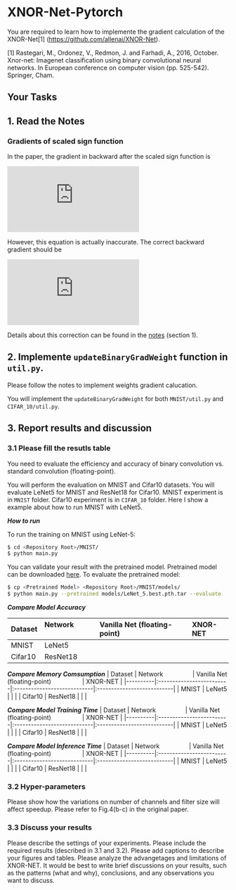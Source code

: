 # XNOR-Net-Pytorch
You are required to learn how to implemente the gradient calculation of the XNOR-Net[1] (https://github.com/allenai/XNOR-Net). 

[1] Rastegari, M., Ordonez, V., Redmon, J. and Farhadi, A., 2016, October. Xnor-net: Imagenet classification using binary convolutional neural networks. In European conference on computer vision (pp. 525-542). Springer, Cham.

## Your Tasks
## 1. Read the Notes
### Gradients of scaled sign function
In the paper, the gradient in backward after the scaled sign function is  
  
![equation](http://latex.codecogs.com/gif.latex?%5Cfrac%7B%5Cpartial%20C%7D%7B%5Cpartial%20W_i%7D%3D%5Cfrac%7B%5Cpartial%20C%7D%7B%5Cpartial%20%7B%5Cwidetilde%7BW%7D%7D_i%7D%20%28%5Cfrac%7B1%7D%7Bn%7D+%5Cfrac%7B%5Cpartial%20sign%28W_i%29%7D%7B%5Cpartial%20W_i%7D%5Ccdot%20%5Calpha%20%29)

<!--
\frac{\partial C}{\partial W_i}=\frac{\partial C}{\partial {\widetilde{W}}_i} (\frac{1}{n}+\frac{\partial sign(W_i)}{\partial W_i}\cdot \alpha )
-->

However, this equation is actually inaccurate. The correct backward gradient should be

![equation](https://latex.codecogs.com/gif.latex?%5Cfrac%7B%5Cpartial%20C%7D%7B%5Cpartial%20W_%7Bi%7D%7D%20%3D%20%5Cfrac%7B1%7D%7Bn%7D%20%5Ccdot%20sign%28W_%7Bi%7D%29%20%5Ccdot%20%5Csum_%7Bj%3D1%7D%5E%7Bn%7D%5B%5Cfrac%7B%5Cpartial%20C%7D%7B%5Cpartial%20%5Cwidetilde%7BW%7D_j%7D%20%5Ccdot%20sign%28W_j%29%5D%20&plus;%20%5Cfrac%7B%5Cpartial%20C%7D%7B%5Cpartial%20%5Cwidetilde%7BW%7D_i%7D%20%5Ccdot%20%5Cfrac%7Bsign%28W_i%29%7D%7BW_i%7D%20%5Ccdot%20%5Calpha)

Details about this correction can be found in the [notes](notes/notes.pdf) (section 1).

## 2. Implemente `updateBinaryGradWeight` function in `util.py`.
Please follow the notes to implement weights gradient calucation. 

You will implement the `updateBinaryGradWeight` for both `MNIST/util.py` and `CIFAR_10/util.py`. 

## 3. Report results and discussion
### 3.1 Please fill the resutls table

You need to evaluate the efficiency and accuracy of binary convolution vs. standard convolution (floating-point). 

You will perform the evaluation on MNIST and Cifar10 datasets. You will evaluate LeNet5 for MNIST and ResNet18 for Cifar10. MNIST experiment is in `MNIST` folder. Cifar10 experiment is in `CIFAR_10` folder. Here I show a example about how to run MNIST with LeNet5.

***How to run***

To run the training on MNIST using LeNet-5:
```bash
$ cd <Repository Root>/MNIST/
$ python main.py
```
You can validate your result with the pretrained model. Pretrained model can be downloaded [here](https://drive.google.com/open?id=0B-7I62GOSnZ8R3Jzd0ozdzlJUk0). To evaluate the pretrained model:
```bash
$ cp <Pretrained Model> <Repository Root>/MNIST/models/
$ python main.py --pretrained models/LeNet_5.best.pth.tar --evaluate
```

***Compare Model Accuracy***

| Dataset  | Network                  | Vanilla Net (floating-point)                   | XNOR-NET |
|----------|:-------------------------|:----------------------------|:---------------------------|
| MNIST    | LeNet5              |                      |                   |
| Cifar10  | ResNet18                |                      |                   |

***Compare Memory Comsumption***
| Dataset  | Network                  | Vanilla Net (floating-point)                   | XNOR-NET |
|----------|:-------------------------|:----------------------------|:---------------------------|
| MNIST    | LeNet5              |                      |                   |
| Cifar10  | ResNet18                |                      |                   |


***Compare Model Training Time***
| Dataset  | Network                  | Vanilla Net (floating-point)                   | XNOR-NET |
|----------|:-------------------------|:----------------------------|:---------------------------|
| MNIST    | LeNet5              |                      |                   |
| Cifar10  | ResNet18                |                      |                   |


***Compare Model Inference Time***
| Dataset  | Network                  | Vanilla Net (floating-point)                   | XNOR-NET |
|----------|:-------------------------|:----------------------------|:---------------------------|
| MNIST    | LeNet5              |                      |                   |
| Cifar10  | ResNet18                |                      |                   |

### 3.2 Hyper-parameters

Please show how the variations on number of channels and filter size will affect speedup.
Please refer to Fig.4(b-c) in the original paper.

### 3.3 Discuss your results
Please describe the settings of your experiments. Please include the required results (described in 3.1 and 3.2). Please add captions to describe your figures and tables. Please analyze the advangetages and limitations of XNOR-NET. It would be best to write brief discussions on your results, such as the patterns (what and why), conclusions, and any observations you want to discuss. 


